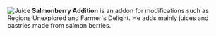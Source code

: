 ![Juice](https://cdn.modrinth.com/data/cached_images/2f08b48a726724108ce0fea4bee3bd0d9414ada8.png)
**Salmonberry Addition** is an addon for modifications such as Regions Unexplored and Farmer's Delight. He adds mainly juices and pastries made from salmon berries.
